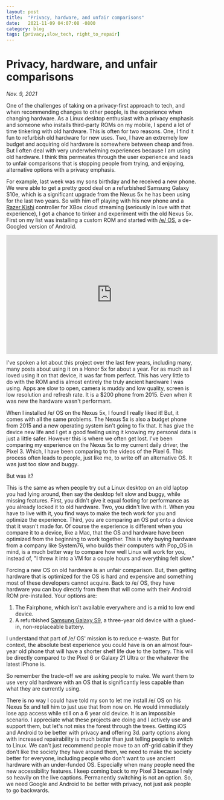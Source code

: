 ```yaml
---
layout: post
title:  "Privacy, hardware, and unfair comparisons"
date:   2021-11-09 04:07:08 -0800
category: blog
tags: [privacy,slow_tech, right_to_repair]
---
```

# Privacy, hardware, and unfair comparisons
*Nov. 9, 2021*  

One of the challenges of taking on a privacy-first approach to tech, and when recommending changes to other people, is the experience when changing hardware. As a Linux desktop enthusiast with a privacy emphasis and someone who installs third-party ROMs on my mobile, I spend a lot of time tinkering with old hardware. This is often for two reasons. One, I find it fun to refurbish old hardware for new uses. Two, I have an extremely low budget and acquiring old hardware is somewhere between cheap and free. But I often deal with very underwhelming experiences because I am using old hardware. I think this permeates through the user experience and leads to unfair comparisons that is stopping people from trying, and enjoying, alternative options with a privacy emphasis.

For example, last week was my sons birthday and he received a new phone. We were able to get a pretty good deal on a refurbished Samsung Galaxy S10e, which is a significant upgrade from the Nexus 5x he has been using for the last two years. So with him off playing with his new phone and a [Razer Kishi](https://www.razer.com/mobile-controllers/razer-kishi/RZ06-03360100-R3U1) controller for XBox cloud streaming (seriously in love with that experience), I got a chance to tinker and experiment with the old Nexus 5x. First on my list was installing a custom ROM and started with [/e/ OS](https://e.foundation/), a de-Googled version of Android.

<iframe width="560" height="315" src="https://www.youtube.com/embed/I-_wIktaUK4" title="YouTube video player" frameborder="0" allow="accelerometer; autoplay; clipboard-write; encrypted-media; gyroscope; picture-in-picture" allowfullscreen></iframe>

I've spoken a lot about this project over the last few years, including many, many posts about using it on a Honor 5x for about a year. For as much as I loved using it on that device, it was far from perfect. This has very little to do with the ROM and is almost entirely the truly ancient hardware I was using. Apps are slow to open, camera is muddy and low quality, screen is low resolution and refresh rate. It is a $200 phone from 2015. Even when it was new the hardware wasn't performant.

When I installed /e/ OS on the Nexus 5x, I found I really liked it! But, it comes with all the same problems. The Nexus 5x is also a budget phone from 2015 and a new operating system isn't going to fix that. It has give the device new life and I get a good feeling using it knowing my personal data is just a little safer. However this is where we often get lost. I've been comparing my experience on the Nexus 5x to my current daily driver, the Pixel 3. Which, I have been comparing to the videos of the Pixel 6. This process often leads to people, just like me, to write off an alternative OS. It was just too slow and buggy.

But was it?

This is the same as when people try out a Linux desktop on an old laptop you had lying around, then say the desktop felt slow and buggy, while missing features. First, you didn't give it equal footing for performance as you already locked it to old hardware. Two, you didn't live with it. When you have to live with it, you find ways to make the tech work for you and optimize the experience. Third, you are comparing an OS put onto a device that it wasn't made for. Of course the experience is different when you compare it to a device, like a Mac, that the OS and hardware have been optimized from the beginning to work together. This is why buying hardware from a company like System76, who builds their computers with Pop\_OS in mind, is a much better way to compare how well Linux will work for you, instead of, "I threw it into a VM for a couple hours and everything felt slow."

Forcing a new OS on old hardware is an unfair comparison. But, then getting hardware that is optimized for the OS is hard and expensive and something most of these developers cannot acquire. Back to /e/ OS, they have hardware you can buy directly from them that will come with their Android ROM pre-installed. Your options are:  
1) The Fairphone, which isn't available everywhere and is a mid to low end device.  
2) A refurbished [Samsung Galaxy S9](https://www.gsmarena.com/samsung_galaxy_s9-8966.php), a three-year old device with a glued-in, non-replaceable battery.

I understand that part of /e/ OS' mission is to reduce e-waste. But for context, the absolute best experience you could have is on an almost four-year old phone that will have a shorter shelf life due to the battery. This will be directly compared to the Pixel 6 or Galaxy 21 Ultra or the whatever the latest iPhone is.

So remember the trade-off we are asking people to make. We want them to use very old hardware with an OS that is significantly less capable than what they are currently using.

There is no way I could have told my son to let me install /e/ OS on his Nexus 5x and tell him to just use that from now on. He would immediately lose app access while still on a 6 year old device. It is an impossible scenario. I appreciate what these projects are doing and I actively use and support them, but let's not miss the forest through the trees. Getting iOS and Android to be better with privacy **and** offering 3d. party options along with increased repairability is much better than just telling people to switch to Linux. We can't just recommend people move to an off-grid cabin if they don't like the society they have around them, we need to make the society better for everyone, including people who don't want to use ancient hardware with an under-funded OS. Especially when many people need the new accessibility features. I keep coming back to my Pixel 3 because I rely so heavily on the live captions. Permanently switching is not an option. So, we need Google and Android to be better with privacy, not just ask people to go backwards.